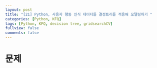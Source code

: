 ```yaml
---
layout: post
title: "[21] Python, 사용자 행동 인식 데이터를 결정트리를 적용해 모델링하기 "
categories: [Python, KFQ]
tags: [Python, KFQ, decision tree, gridsearchCV]
fullview: false
comments: false
---
```


# 문제

